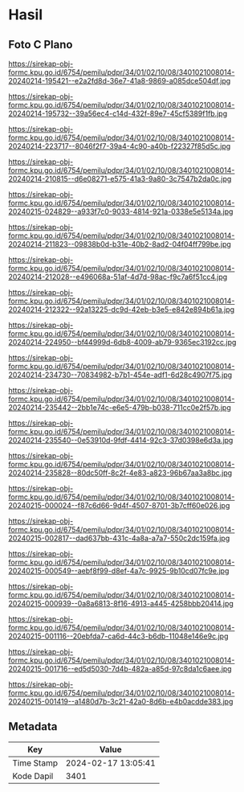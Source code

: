 # Hasil

## Foto C Plano

https://sirekap-obj-formc.kpu.go.id/6754/pemilu/pdpr/34/01/02/10/08/3401021008014-20240214-195421--e2a2fd8d-36e7-41a8-9869-a085dce504df.jpg

https://sirekap-obj-formc.kpu.go.id/6754/pemilu/pdpr/34/01/02/10/08/3401021008014-20240214-195732--39a56ec4-c14d-432f-89e7-45cf5389f1fb.jpg

https://sirekap-obj-formc.kpu.go.id/6754/pemilu/pdpr/34/01/02/10/08/3401021008014-20240214-223717--8046f2f7-39a4-4c90-a40b-f22327f85d5c.jpg

https://sirekap-obj-formc.kpu.go.id/6754/pemilu/pdpr/34/01/02/10/08/3401021008014-20240214-210815--d6e08271-e575-41a3-9a80-3c7547b2da0c.jpg

https://sirekap-obj-formc.kpu.go.id/6754/pemilu/pdpr/34/01/02/10/08/3401021008014-20240215-024829--a933f7c0-9033-4814-921a-0338e5e5134a.jpg

https://sirekap-obj-formc.kpu.go.id/6754/pemilu/pdpr/34/01/02/10/08/3401021008014-20240214-211823--09838b0d-b31e-40b2-8ad2-04f04ff799be.jpg

https://sirekap-obj-formc.kpu.go.id/6754/pemilu/pdpr/34/01/02/10/08/3401021008014-20240214-212028--e496068a-51af-4d7d-98ac-f9c7a6f51cc4.jpg

https://sirekap-obj-formc.kpu.go.id/6754/pemilu/pdpr/34/01/02/10/08/3401021008014-20240214-212322--92a13225-dc9d-42eb-b3e5-e842e894b61a.jpg

https://sirekap-obj-formc.kpu.go.id/6754/pemilu/pdpr/34/01/02/10/08/3401021008014-20240214-224950--bf44999d-6db8-4009-ab79-9365ec3192cc.jpg

https://sirekap-obj-formc.kpu.go.id/6754/pemilu/pdpr/34/01/02/10/08/3401021008014-20240214-234730--70834982-b7b1-454e-adf1-6d28c4907f75.jpg

https://sirekap-obj-formc.kpu.go.id/6754/pemilu/pdpr/34/01/02/10/08/3401021008014-20240214-235442--2bb1e74c-e6e5-479b-b038-711cc0e2f57b.jpg

https://sirekap-obj-formc.kpu.go.id/6754/pemilu/pdpr/34/01/02/10/08/3401021008014-20240214-235540--0e53910d-9fdf-4414-92c3-37d0398e6d3a.jpg

https://sirekap-obj-formc.kpu.go.id/6754/pemilu/pdpr/34/01/02/10/08/3401021008014-20240214-235828--80dc50ff-8c2f-4e83-a823-96b67aa3a8bc.jpg

https://sirekap-obj-formc.kpu.go.id/6754/pemilu/pdpr/34/01/02/10/08/3401021008014-20240215-000024--f87c6d66-9d4f-4507-8701-3b7cff60e026.jpg

https://sirekap-obj-formc.kpu.go.id/6754/pemilu/pdpr/34/01/02/10/08/3401021008014-20240215-002817--dad637bb-431c-4a8a-a7a7-550c2dc159fa.jpg

https://sirekap-obj-formc.kpu.go.id/6754/pemilu/pdpr/34/01/02/10/08/3401021008014-20240215-000549--aebf8f99-d8ef-4a7c-9925-9b10cd07fc9e.jpg

https://sirekap-obj-formc.kpu.go.id/6754/pemilu/pdpr/34/01/02/10/08/3401021008014-20240215-000939--0a8a6813-8f16-4913-a445-4258bbb20414.jpg

https://sirekap-obj-formc.kpu.go.id/6754/pemilu/pdpr/34/01/02/10/08/3401021008014-20240215-001116--20ebfda7-ca6d-44c3-b6db-11048e146e9c.jpg

https://sirekap-obj-formc.kpu.go.id/6754/pemilu/pdpr/34/01/02/10/08/3401021008014-20240215-001716--ed5d5030-7d4b-482a-a85d-97c8da1c6aee.jpg

https://sirekap-obj-formc.kpu.go.id/6754/pemilu/pdpr/34/01/02/10/08/3401021008014-20240215-001419--a1480d7b-3c21-42a0-8d6b-e4b0acdde383.jpg


## Metadata

| Key        | Value               |
| ---------- | ------------------- |
| Time Stamp | 2024-02-17 13:05:41 |
| Kode Dapil | 3401                |



